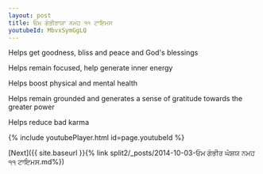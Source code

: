 ```yaml
---
layout: post
title: ਓਮ ਗੰਭੀਰਾਯਾ ਨਮਹ ੧੧ ਟਾਇਮਸ
youtubeId: MbvxSymGgLQ
---
```

 
 
Helps get goodness, bliss and peace and God's blessings
 
Helps remain focused, help generate inner energy 
 
Helps boost physical and mental health 
 
Helps remain grounded and generates a sense of gratitude towards the greater power 
 
Helps reduce bad karma
 
 
 
 


{% include youtubePlayer.html id=page.youtubeId %}
 
[Next]({{ site.baseurl }}{% link  split2/_posts/2014-10-03-ਓਮ ਗੰਭੀਰ ਘੋਸ਼ਯ ਨਮਹ ੧੧ ਟਾਇਮਸ.md%})
 

